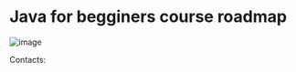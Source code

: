 # Java for begginers course roadmap

![image](https://user-images.githubusercontent.com/14217485/218578265-37c18708-59a0-4847-bce5-9846721d6791.png)

Contacts:

